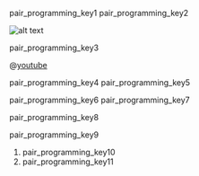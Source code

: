 pair_programming_key1
pair_programming_key2


![alt text](asset/1_IMG_20181010_161929237.jpg)

pair_programming_key3


@[youtube](YhV4TaZaB84)

pair_programming_key4
pair_programming_key5


pair_programming_key6
pair_programming_key7


pair_programming_key8


pair_programming_key9


1. pair_programming_key10
2. pair_programming_key11
